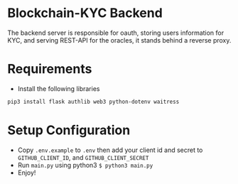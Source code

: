 # Blockchain-KYC Backend

The backend server is responsible for oauth, storing users information for KYC, and serving REST-API for the oracles, it stands behind a reverse proxy.

# Requirements 

- Install the following libraries
```sh
pip3 install flask authlib web3 python-dotenv waitress
```

# Setup Configuration
- Copy `.env.example` to `.env` then add your client id and secret to `GITHUB_CLIENT_ID`, and `GITHUB_CLIENT_SECRET` 
- Run `main.py` using python3 `$ python3 main.py` 
- Enjoy!